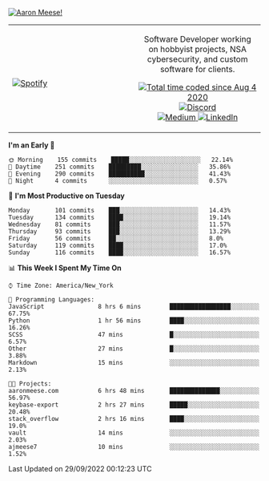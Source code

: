 [![Aaron Meese!](https://user-images.githubusercontent.com/17814535/88975338-a2aabf00-d27f-11ea-963f-8a19608716b4.png)](https://github.com/ajmeese7/readme-ascii "README ASCII")

<!-- Modified from project here: https://github.com/novatorem/novatorem -->
<table width="100%">
  <tr>
  <td width="50%">

&nbsp; <br> [![Spotify](https://ajmeese7.vercel.app/api/spotify)](https://open.spotify.com/user/ajmeese)

  </td>
  <td width="50%">
    <p align="center">
    Software Developer working on hobbyist projects, NSA cybersecurity, and custom software for clients.
    </p>
    <p align="center">
      <a href="https://wakatime.com/@f726891d-3b02-46cd-9b60-e8c59f9e2b14">
        <img src="https://wakatime.com/badge/user/f726891d-3b02-46cd-9b60-e8c59f9e2b14.svg" alt="Total time coded since Aug 4 2020" title="WakaTime" />
      </a>
      <a href="http://link.aaronmeese.com/discord">
        <img src="https://img.shields.io/badge/discord-ajmeese7%234835-369?style=flat-square&logo=discord&logoColor=white&color=purple" alt="Discord" title="Discord">
      </a>
      <br />
      <a href="https://link.aaronmeese.com/medium">
        <img src="https://img.shields.io/badge/medium-ajmeese7-1DB954?style=flat-square&logo=medium&logoColor=white" alt="Medium" title="Medium">
      </a>
      <a href="https://link.aaronmeese.com/linkedin">
        <img src="https://img.shields.io/badge/linkedIn-aaronmeese-1DB954?style=flat-square&logo=linkedin&logoColor=white&color=blue" alt="LinkedIn" title="LinkedIn">
      </a>
    </p>
  </td>

</table>

[//]: <> (The `&nbsp;` is to have Aphelion take up more space)

<!--START_SECTION:waka-->
**I'm an Early 🐤** 

```text
🌞 Morning    155 commits    █████░░░░░░░░░░░░░░░░░░░░   22.14% 
🌆 Daytime    251 commits    █████████░░░░░░░░░░░░░░░░   35.86% 
🌃 Evening    290 commits    ██████████░░░░░░░░░░░░░░░   41.43% 
🌙 Night      4 commits      ░░░░░░░░░░░░░░░░░░░░░░░░░   0.57%

```
📅 **I'm Most Productive on Tuesday** 

```text
Monday       101 commits    ███░░░░░░░░░░░░░░░░░░░░░░   14.43% 
Tuesday      134 commits    ████░░░░░░░░░░░░░░░░░░░░░   19.14% 
Wednesday    81 commits     ███░░░░░░░░░░░░░░░░░░░░░░   11.57% 
Thursday     93 commits     ███░░░░░░░░░░░░░░░░░░░░░░   13.29% 
Friday       56 commits     ██░░░░░░░░░░░░░░░░░░░░░░░   8.0% 
Saturday     119 commits    ████░░░░░░░░░░░░░░░░░░░░░   17.0% 
Sunday       116 commits    ████░░░░░░░░░░░░░░░░░░░░░   16.57%

```


📊 **This Week I Spent My Time On** 

```text
⌚︎ Time Zone: America/New_York

💬 Programming Languages: 
JavaScript               8 hrs 6 mins        █████████████████░░░░░░░░   67.75% 
Python                   1 hr 56 mins        ████░░░░░░░░░░░░░░░░░░░░░   16.26% 
SCSS                     47 mins             █░░░░░░░░░░░░░░░░░░░░░░░░   6.57% 
Other                    27 mins             █░░░░░░░░░░░░░░░░░░░░░░░░   3.88% 
Markdown                 15 mins             ░░░░░░░░░░░░░░░░░░░░░░░░░   2.13%

🐱‍💻 Projects: 
aaronmeese.com           6 hrs 48 mins       ██████████████░░░░░░░░░░░   56.97% 
keybase-export           2 hrs 27 mins       █████░░░░░░░░░░░░░░░░░░░░   20.48% 
stack_overflow           2 hrs 16 mins       ████░░░░░░░░░░░░░░░░░░░░░   19.0% 
vault                    14 mins             ░░░░░░░░░░░░░░░░░░░░░░░░░   2.03% 
ajmeese7                 10 mins             ░░░░░░░░░░░░░░░░░░░░░░░░░   1.52%

```


 Last Updated on 29/09/2022 00:12:23 UTC
<!--END_SECTION:waka-->
